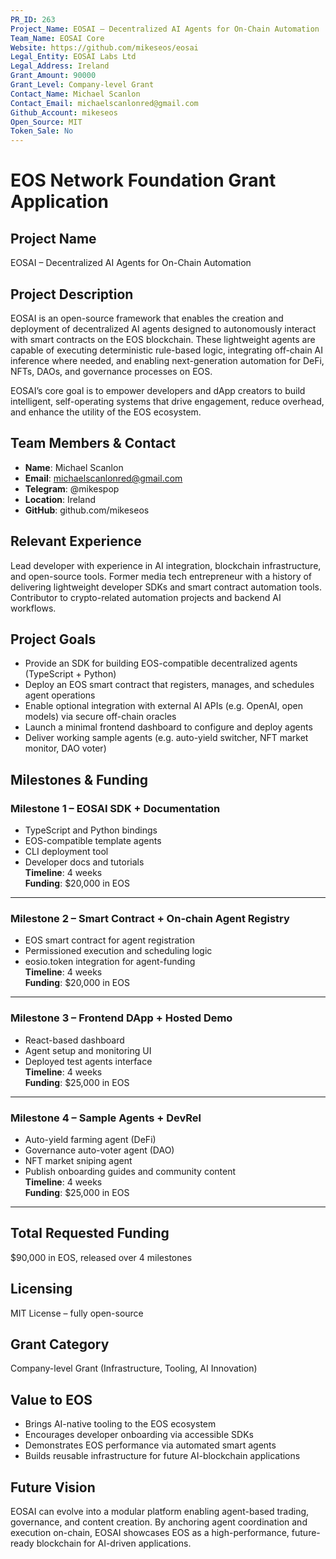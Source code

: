 ```yaml
---
PR_ID: 263
Project_Name: EOSAI – Decentralized AI Agents for On-Chain Automation
Team_Name: EOSAI Core
Website: https://github.com/mikeseos/eosai
Legal_Entity: EOSAI Labs Ltd
Legal_Address: Ireland
Grant_Amount: 90000
Grant_Level: Company-level Grant
Contact_Name: Michael Scanlon
Contact_Email: michaelscanlonred@gmail.com
Github_Account: mikeseos
Open_Source: MIT
Token_Sale: No
---
```

# EOS Network Foundation Grant Application

## Project Name
EOSAI – Decentralized AI Agents for On-Chain Automation

## Project Description
EOSAI is an open-source framework that enables the creation and deployment of decentralized AI agents designed to autonomously interact with smart contracts on the EOS blockchain. These lightweight agents are capable of executing deterministic rule-based logic, integrating off-chain AI inference where needed, and enabling next-generation automation for DeFi, NFTs, DAOs, and governance processes on EOS.

EOSAI’s core goal is to empower developers and dApp creators to build intelligent, self-operating systems that drive engagement, reduce overhead, and enhance the utility of the EOS ecosystem.

## Team Members & Contact
- **Name**: Michael Scanlon  
- **Email**: michaelscanlonred@gmail.com  
- **Telegram**: @mikespop  
- **Location**: Ireland  
- **GitHub**: github.com/mikeseos

## Relevant Experience
Lead developer with experience in AI integration, blockchain infrastructure, and open-source tools. Former media tech entrepreneur with a history of delivering lightweight developer SDKs and smart contract automation tools. Contributor to crypto-related automation projects and backend AI workflows.

## Project Goals
- Provide an SDK for building EOS-compatible decentralized agents (TypeScript + Python)
- Deploy an EOS smart contract that registers, manages, and schedules agent operations
- Enable optional integration with external AI APIs (e.g. OpenAI, open models) via secure off-chain oracles
- Launch a minimal frontend dashboard to configure and deploy agents
- Deliver working sample agents (e.g. auto-yield switcher, NFT market monitor, DAO voter)

## Milestones & Funding

### Milestone 1 – EOSAI SDK + Documentation
- TypeScript and Python bindings
- EOS-compatible template agents
- CLI deployment tool
- Developer docs and tutorials  
**Timeline**: 4 weeks  
**Funding**: $20,000 in EOS

---

### Milestone 2 – Smart Contract + On-chain Agent Registry
- EOS smart contract for agent registration
- Permissioned execution and scheduling logic
- eosio.token integration for agent-funding  
**Timeline**: 4 weeks  
**Funding**: $20,000 in EOS

---

### Milestone 3 – Frontend DApp + Hosted Demo
- React-based dashboard
- Agent setup and monitoring UI
- Deployed test agents interface  
**Timeline**: 4 weeks  
**Funding**: $25,000 in EOS

---

### Milestone 4 – Sample Agents + DevRel
- Auto-yield farming agent (DeFi)
- Governance auto-voter agent (DAO)
- NFT market sniping agent
- Publish onboarding guides and community content  
**Timeline**: 4 weeks  
**Funding**: $25,000 in EOS

---

## Total Requested Funding
$90,000 in EOS, released over 4 milestones

## Licensing
MIT License – fully open-source

## Grant Category
Company-level Grant (Infrastructure, Tooling, AI Innovation)

## Value to EOS
- Brings AI-native tooling to the EOS ecosystem
- Encourages developer onboarding via accessible SDKs
- Demonstrates EOS performance via automated smart agents
- Builds reusable infrastructure for future AI-blockchain applications

## Future Vision
EOSAI can evolve into a modular platform enabling agent-based trading, governance, and content creation. By anchoring agent coordination and execution on-chain, EOSAI showcases EOS as a high-performance, future-ready blockchain for AI-driven applications.
